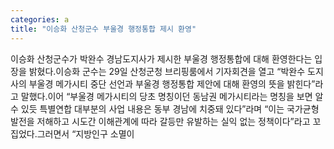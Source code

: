 ```yaml
---
categories: a
title: "이승화 산청군수 부울경 행정통합 제시 환영"
---
```

이승화 산청군수가 박완수 경남도지사가 제시한 부울경 행정통합에 대해 환영한다는 입장을 밝혔다.이승화 군수는 29일 산청군청 브리핑룸에서 기자회견을 열고 “박완수 도지사의 부울경 메가시티 중단 선언과 부울경 행정통합 제안에 대해 환영의 뜻을 밝힌다”라고 말했다.이어 “부울경 메가시티의 당초 명칭이던 동남권 메가시티라는 명칭을 보면 알 수 있듯 특별연합 대부분의 사업 내용은 동부 경남에 치중돼 있다”라며 “이는 국가균형 발전을 저해하고 시도간 이해관계에 따라 갈등만 유발하는 실익 없는 정책이다”라고 꼬집었다.그러면서 “지방인구 소멸이